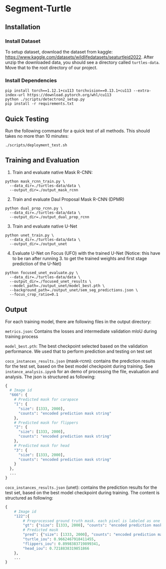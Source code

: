 # Segment-Turtle

## Installation

### Install Dataset
To setup dataset, download the dataset from kaggle: https://www.kaggle.com/datasets/wildlifedatasets/seaturtleid2022. After unzip the downloaded data, you should see a directory called `turtles-data`. Move that to the root directory of our project.

### Install Dependencies
```
pip install torch==1.12.1+cu113 torchvision==0.13.1+cu113 --extra-index-url https://download.pytorch.org/whl/cu113
python ./scripts/detectron2_setup.py
pip install -r requirements.txt
```

## Quick Testing
Run the following command for a quick test of all methods. This should takes no more than 10 minutes:
```
./scripts/deployment_test.sh
```

## Training and Evaluation

1. Train and evaluate native Mask R-CNN:
```
python mask_rcnn_train.py \
  --data_dir=./turtles-data/data \
  --output_dir=./output_mask_rcnn
```

2. Train and evaluate Daul Proposal Mask R-CNN (DPMR)
```
python dual_prop_rcnn.py \
  --data_dir=./turtles-data/data \
  --output_dir=./output_dual_prop_rcnn
```

3. Train and evaluate native U-Net
```
python unet_train.py \
  --data_dir=./turtles-data/data \
  --output_dir=./output_unet
```

4. Evaluate U-Net on Focus (UFO) with the trained U-Net (Notice: this have to be ran after running 3. to get the trained weights and first stage prediction of the U-Net)
```
python focused_unet_evaluate.py \
  --data_dir=./turtles-data/data \
  --output_dir=./focused_unet_results \
  --model_path=./output_unet/model_best.pth \
  --background_path=./output_unet/sem_seg_predictions.json \
  --focus_crop_ratio=0.1
```

## Output

For each training model, there are following files in the output directory:

`metrics.json`: Contains the losses and intermediate validation mIoU during training process

`model_best.pth`: The best checkpoint selected based on the validation performance. We used that to perform prediction and testing on test set

`coco_instances_results.json` (mask-rcnn): contains the prediction results for the test set, based on the best model checkpoint during training. See `instance_analysis.ipynb` for an demo of processing the file, evaluation and analysis. The json is structured as following:

```python
{
  # Image id
  "666": {
    # Predicted mask for carapace
    "1": {
      "size": [1333, 2000],
      "counts": "encoded prediction mask string"
    },
    # Predicted mask for flippers
    "2": {
      "size": [1333, 2000],
      "counts": "encoded prediction mask string"
    },
    # Predicted mask for head
    "3": {
      "size": [1333, 2000],
      "counts": "encoded prediction mask string"
    }
  },
  ...
}
```

`coco_instances_results.json` (unet): contains the prediction results for the test set, based on the best model checkpoint during training. The content is structured as following:

```python
{
    # Image id
    "122":{
        # Preprocessed ground truth mask. each pixel is labeled as one of (0: background, 1: carapace, 2: flippers, 3: head)
        "gt": {"size": [1333, 2000], "counts": "encoded prediction mask string"},
        # Predicted mask
        "pred": {"size": [1333, 2000], "counts": "encoded prediction mask string"},
        "turtle_iou": 0.9662467918411455,
        "flippers_iou": 0.8998383719899341,
        "head_iou": 0.7218838319851866
    },
    ...
}
```
